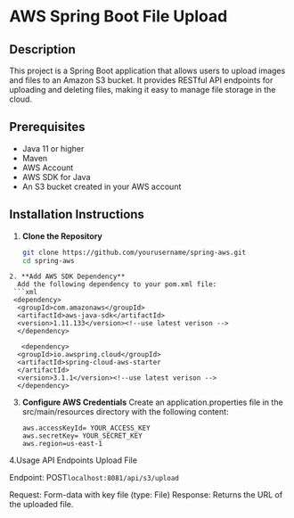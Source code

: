 # AWS Spring Boot File Upload

## Description
This project is a Spring Boot application that allows users to upload images and files to an Amazon S3 bucket. It provides RESTful API endpoints for uploading and deleting files, making it easy to manage file storage in the cloud.

## Prerequisites
- Java 11 or higher
- Maven
- AWS Account
- AWS SDK for Java
- An S3 bucket created in your AWS account

## Installation Instructions

1. **Clone the Repository**
   ```bash
   git clone https://github.com/yourusername/spring-aws.git
   cd spring-aws
  ```
2. **Add AWS SDK Dependency**
    Add the following dependency to your pom.xml file:
   ```xml
   <dependency>
    <groupId>com.amazonaws</groupId>
    <artifactId>aws-java-sdk</artifactId>
    <version>1.11.133</version><!--use latest verison -->
    </dependency>

     <dependency>
    <groupId>io.awspring.cloud</groupId>
    <artifactId>spring-cloud-aws-starter
    </artifactId>
    <version>3.1.1</version><!--use latest verison -->
    </dependency>
   ```

3. **Configure AWS Credentials** Create an application.properties file in the src/main/resources directory with the following content:
   ```propertie
   aws.accessKeyId= YOUR_ACCESS_KEY
   aws.secretKey= YOUR_SECRET_KEY
   aws.region=us-east-1
4.Usage
API Endpoints
Upload File

Endpoint:
POST```localhost:8081/api/s3/upload```

Request: Form-data with key file (type: File)
Response: Returns the URL of the uploaded file.
   
